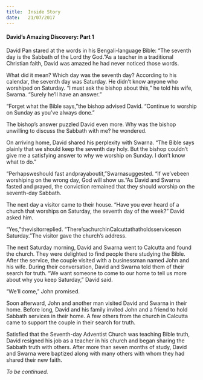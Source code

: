 ```yaml
---
title:  Inside Story
date:   21/07/2017
---
```


#### David’s Amazing Discovery: Part 1

David Pan stared at the words in his Bengali-language Bible: “The seventh day is the Sabbath of the Lord thy God.”As a teacher in a traditional Christian faith, David was amazed he had never noticed those words.

What did it mean? Which day was the seventh day? According to his calendar, the seventh day was Saturday. He didn’t know anyone who worshiped on Saturday. “I must ask the bishop about this,” he told his wife, Swarna. “Surely he’ll have an answer.”

“Forget what the Bible says,”the bishop advised David. “Continue to worship on Sunday as you’ve always done.”

The bishop’s answer puzzled David even more. Why was the bishop unwilling to discuss the Sabbath with me? he wondered.

On arriving home, David shared his perplexity with Swarna. “The Bible says plainly that we should keep the seventh day holy. But the bishop couldn’t give me a satisfying answer to why we worship on Sunday. I don’t know what to do.”

“Perhapsweshould fast andprayaboutit,”Swarnasuggested. “If we’vebeen worshiping on the wrong day, God will show us.”As David and Swarna fasted and prayed, the conviction remained that they should worship on the seventh-day Sabbath.

The next day a visitor came to their house. “Have you ever heard of a church that worships on Saturday, the seventh day of the week?” David asked him.

“Yes,”thevisitorreplied. “There’sachurchinCalcuttathatholdsserviceson Saturday.”The visitor gave the church’s address.

The next Saturday morning, David and Swarna went to Calcutta and found the church. They were delighted to find people there studying the Bible. After the service, the couple visited with a businessman named John and his wife. During their conversation, David and Swarna told them of their search for truth. “We want someone to come to our home to tell us more about why you keep Saturday,” David said.

“We’ll come,” John promised.

Soon afterward, John and another man visited David and Swarna in their home. Before long, David and his family invited John and a friend to hold Sabbath services in their home. A few others from the church in Calcutta came to support the couple in their search for truth.

Satisfied that the Seventh-day Adventist Church was teaching Bible truth, David resigned his job as a teacher in his church and began sharing the Sabbath truth with others. After more than seven months of study, David and Swarna were baptized along with many others with whom they had shared their new faith.

_To be continued._